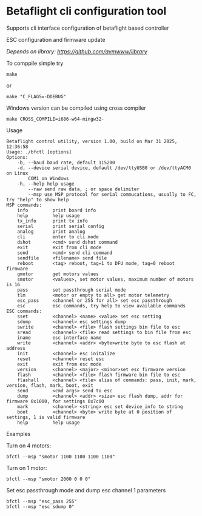 # Betaflight cli configuration tool 

Supports cli interface configuration of betaflight based controller 

ESC configuration and firmware update 


_Depends on library: https://github.com/avmwww/library_ 

To comppile simple try 
```
make
```

or 
```
make "C_FLAGS=-DDEBUG"
```

Windows version can be compiled using cross compiler 
```
make CROSS_COMPILE=i686-w64-mingw32-
```

Usage 

```
Betaflight control utility, version 1.00, build on Mar 31 2025, 12:36:58
Usage: ./bfctl [options]
Options:
	-b, --baud baud rate, default 115200
	-d, --device serial device, default /dev/ttyUSB0 or /dev/ttyACM0 on Linux
		COM1 on Windows
	-h, --help help usage
	    --raw send raw data, ; or space delimiter
	    --msp use MSP protocol for serial commucations, usually to FC, try "help" to show help
MSP commands:
	info         print board info
	help         help usage
	tx_info      print tx info
	serial       print serial config
	analog       print analog
	cli          enter to cli mode
	dshot        <cmd> send dshot command
	exit         exit from cli mode
	send         <cmd> send cli command
	sendfile     <filename> send file
	reboot       <tag> reboot, tag=1 to DFU mode, tag=0 reboot firmware
	gmotor       get motors values
	smotor       <values>, set motor values, maximum number of motors is 16
	pass         set passthrough serial mode
	tlm          <motor or empty to all> get motor telemetry
	esc_pass     <channel or 255 for all> set esc passthrough
	esc          esc commands, try help to view available commands
ESC commands:
	sset         <channel> <name> <value> set esc setting
	sdump        <channel> esc settings dump
	swrite       <channel> <file> flash settings bin file to esc
	sread        <channel> <file> read settings to bin file from esc
	iname        esc interface name
	write        <channel> <addr> <byte>write byte to esc flash at address
	init         <channel> esc initalize
	reset        <channel> reset esc
	exit         exit from esc mode
	version      <channel> <major> <minor>set esc firmware version
	flash        <channel> <file> flash firmware bin file to esc
	flashall     <channel> <file> alias of commands: pass, init, mark, version, flash, mark, boot, exit
	send         <cmd args> send to esc
	dump         <channel> <addr> <size> esc flash dump, addr for firmware 0x1000, for settings 0x7c00
	mark         <channel> <string> esc set device_info to string
	boot         <channel> <byte> write byte at 0 position of settings, 1 is valid firmware
	help         help usage
```

Examples 

Turn on 4 motors:

```
bfctl --msp "smotor 1100 1100 1100 1100"
```

Turn on 1 motor:

```
bfctl --msp "smotor 2000 0 0 0"
```

Set esc passthrough mode and dump esc channel 1 parameters 

```
bfctl --msp "esc_pass 255"
bfctl --msp "esc sdump 0"
```
